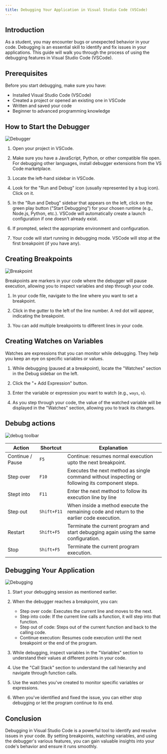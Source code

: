 ```yaml
---
title: Debugging Your Application in Visual Studio Code (VSCode)
---
```


## Introduction

As a student, you may encounter bugs or unexpected behavior in your code. Debugging is an essential
skill to identify and fix issues in your applications. This guide will walk you through the process
of using the debugging features in Visual Studio Code (VSCode).

## Prerequisites

Before you start debugging, make sure you have:

- Installed Visual Studio Code (VSCode)
- Created a project or opened an existing one in VSCode
- Written and saved your code
- Beginner to advanced programming knowledge

## How to Start the Debugger

![Debugger](/runDebug.png)

1. Open your project in VSCode.

2. Make sure you have a JavaScript, Python, or other compatible file open. For debugging other
   languages, install debugger extensions from the VS Code marketplace.

3. Locate the left-hand sidebar in VSCode.

4. Look for the "Run and Debug" icon (usually represented by a bug icon). Click on it.

5. In the "Run and Debug" sidebar that appears on the left, click on the green play button ("Start
   Debugging") for your chosen runtime (e.g., Node.js, Python, etc.). VSCode will automatically
   create a launch configuration if one doesn't already exist.

6. If prompted, select the appropriate environment and configuration.

7. Your code will start running in debugging mode. VSCode will stop at the first breakpoint (if you
   have any).

## Creating Breakpoints

![Breakpoint](/breakpoint.png)

Breakpoints are markers in your code where the debugger will pause execution, allowing you to
inspect variables and step through your code.

1. In your code file, navigate to the line where you want to set a breakpoint.

2. Click in the gutter to the left of the line number. A red dot will appear, indicating the
   breakpoint.

3. You can add multiple breakpoints to different lines in your code.

## Creating Watches on Variables

Watches are expressions that you can monitor while debugging. They help you keep an eye on specific
variables or values.

1. While debugging (paused at a breakpoint), locate the "Watches" section in the Debug sidebar on
   the left.

2. Click the "+ Add Expression" button.

3. Enter the variable or expression you want to watch (e.g., `ways`, `n`).

4. As you step through your code, the value of the watched variable will be displayed in the
   "Watches" section, allowing you to track its changes.

## Debubg actions

![debug toolbar](/toolbar.png)

| Action           | Shortcut    | Explanation                                                                                     |
| ---------------- | ----------- | ----------------------------------------------------------------------------------------------- |
| Continue / Pause | `F5`        | Continue: resumes normal execution upto the next breakpoint.                                    |
| Step over        | `F10`       | Executes the next method as single command without inspecting or following its component steps. |
| Stept into       | `F11`       | Enter the next method to follow its execution line by line                                      |
| Step out         | `Shift+F11` | When inside a method execute the remaining code and return to the earlier code execution.       |
| Restart          | `Shift+F5`  | Terminate the current program and start debugging again using the same configuration.           |
| Stop             | `Shift+F5`  | Terminate the current program execution.                                                        |

## Debugging Your Application

![Debugging](/watches.png)

1. Start your debugging session as mentioned earlier.

2. When the debugger reaches a breakpoint, you can:

   - Step over code: Executes the current line and moves to the next.
   - Step into code: If the current line calls a function, it will step into that function.
   - Step out of code: Steps out of the current function and back to the calling code.
   - Continue execution: Resumes code execution until the next breakpoint or the end of the program.

3. While debugging, inspect variables in the "Variables" section to understand their values at
   different points in your code.

4. Use the "Call Stack" section to understand the call hierarchy and navigate through function
   calls.

5. Use the watches you've created to monitor specific variables or expressions.

6. When you've identified and fixed the issue, you can either stop debugging or let the program
   continue to its end.

## Conclusion

Debugging in Visual Studio Code is a powerful tool to identify and resolve issues in your code. By
setting breakpoints, watching variables, and using the debugger's various features, you can gain
valuable insights into your code's behavior and ensure it runs smoothly.
